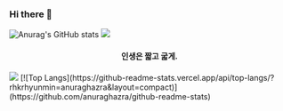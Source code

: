 ### Hi there 👋
![Anurag's GitHub stats](https://github-readme-stats.vercel.app/api?username=rhkrhyunmin&show_icons=true&theme=radical)
<img src="https://capsule-render.vercel.app/api?type=waving&color=#81DAF5&height=250&section=header" />
<h4 align="middle"> 인생은 짧고 굷게. </h4> 
<img src="https://capsule-render.vercel.app/api?type=waving&color=81DAF5&height=150&section=footer" />
[![Top Langs](https://github-readme-stats.vercel.app/api/top-langs/?rhkrhyunmin=anuraghazra&layout=compact)](https://github.com/anuraghazra/github-readme-stats)



